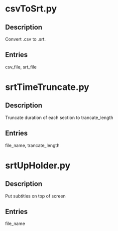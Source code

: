 # csvToSrt.py
## Description
Convert .csv to .srt. 
## Entries
csv_file, srt_file

# srtTimeTruncate.py
## Description
Truncate duration of each section to trancate_length
## Entries
file_name, trancate_length

# srtUpHolder.py
## Description
Put subtitles on top of screen
## Entries
file_name
